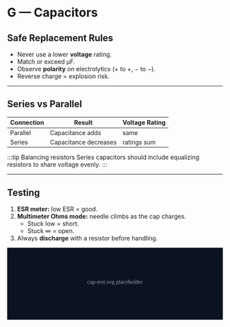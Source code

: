 # G — Capacitors

## Safe Replacement Rules
- Never use a lower **voltage** rating.  
- Match or exceed µF.  
- Observe **polarity** on electrolytics (+ to +, − to −).  
- Reverse charge = explosion risk.

---

## Series vs Parallel
| Connection | Result | Voltage Rating |
|-------------|---------|----------------|
| Parallel | Capacitance adds | same |
| Series | Capacitance decreases | ratings sum |

:::tip Balancing resistors
Series capacitors should include equalizing resistors to share voltage evenly.
:::

---

## Testing
1. **ESR meter:** low ESR = good.  
2. **Multimeter Ohms mode:** needle climbs as the cap charges.  
   - Stuck low = short.  
   - Stuck ∞ = open.  
3. Always **discharge** with a resistor before handling.

![](./assets/cap-test.svg)
